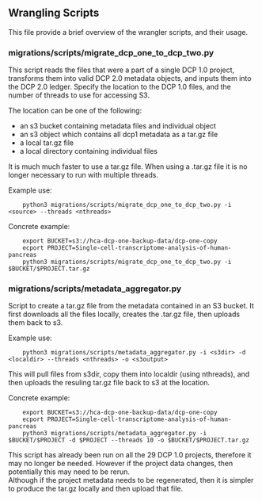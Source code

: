## Wrangling Scripts

This file provide a brief overview of the wrangler scripts, and their usage.

### migrations/scripts/migrate_dcp_one_to_dcp_two.py

This script reads the files that were a part of a single DCP 1.0 project, 
transforms them into valid DCP 2.0 metadata objects, and inputs them into 
the DCP 2.0 ledger.  Specify the location to the DCP 1.0 files, and the number
of threads to use for accessing S3.

The location can be one of the following:
 * an s3 bucket containing metadata files and individual object
 * an s3 object which contains all dcp1 metadata as a tar.gz file 
 * a local tar.gz file
 * a local directory containing individual files
 
It is much much faster to use a tar.gz file.
When using a .tar.gz file it is no longer necessary to run with multiple threads.

Example use:
```
    python3 migrations/scripts/migrate_dcp_one_to_dcp_two.py -i <source> --threads <nthreads>
```

Concrete example:
```
    export BUCKET=s3://hca-dcp-one-backup-data/dcp-one-copy
    ecport PROJECT=Single-cell-transcriptome-analysis-of-human-pancreas
    python3 migrations/scripts/migrate_dcp_one_to_dcp_two.py -i $BUCKET/$PROJECT.tar.gz 
```

### migrations/scripts/metadata_aggregator.py

Script to create a tar.gz file from the metadata contained in an S3 bucket.
It first downloads all the files locally, creates the .tar.gz file, then uploads them back to s3.

Example use:
```
    python3 migrations/scripts/metadata_aggregator.py -i <s3dir> -d <localdir> --threads <nthreads> -o <s3output>
```

This will pull files from s3dir, copy them into localdir (using nthreads), and then uploads the resuling tar.gz file back
to s3 at the <s3output> location.

Concrete example:
```
    export BUCKET=s3://hca-dcp-one-backup-data/dcp-one-copy
    ecport PROJECT=Single-cell-transcriptome-analysis-of-human-pancreas
    python3 migrations/scripts/metadata_aggregator.py -i $BUCKET/$PROJECT -d $PROJECT --threads 10 -o $BUCKET/$PROJECT.tar.gz 
``` 

This script has already been run on all the 29 DCP 1.0 projects, therefore it may no longer be needed.
However if the project data changes, then potentially this may need to be rerun.  
Although if the project metadata needs to be regenerated, then it is simpler to produce the tar.gz 
locally and then upload that file.
